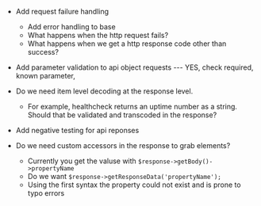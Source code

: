 * Add request failure handling 
  - Add error handling to base 
  - What happens when the http request fails? 
  - What happens when we get a http response code other than success? 
 
* Add parameter validation to api object requests --- YES, check required, known parameter, 

* Do we need item level decoding at the response level. 
  - For example, healthcheck returns an uptime number as a string.  Should that be validated and transcoded in the response? 
 
* Add negative testing for api reponses

* Do we need custom accessors in the response to grab elements? 
  - Currently you get the valuse with ```$response->getBody()->propertyName```
  - Do we want ```$response->getResponseData('propertyName');```
  - Using the first syntax the property could not exist and is prone to typo errors